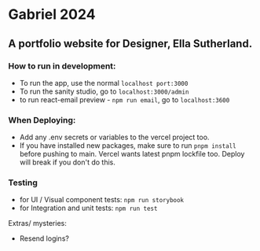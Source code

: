 # Gabriel 2024

## A portfolio website for Designer, Ella Sutherland. 

### How to run in development: 

- To run the app, use the normal `localhost port:3000`
- To run the sanity studio, go to `localhost:3000/admin` 
- to run react-email preview - `npm run email`, go to `localhost:3600` 

### When Deploying: 

- Add any .env secrets or variables to the vercel project too. 
- If you have installed new packages, make sure to run `pnpm install` before pushing to main. Vercel wants latest pnpm lockfile too. Deploy will break if you don't do this. 

### Testing

- for UI / Visual component tests: `npm run storybook` 
- for Integration and unit tests: `npm run test` 

Extras/ mysteries: 

- Resend logins? 
